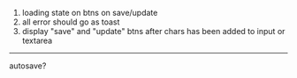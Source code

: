 1. loading state on btns on save/update
2. all error should go as toast
3. display "save" and "update" btns after chars has been added to input or textarea

---

autosave?
